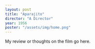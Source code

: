 ```yaml
---
layout: post
title: "Aparajito"
director: "A Director"
year: 1956
poster: "/assets/img/home.png"
---
```


My review or thoughts on the film go here.
